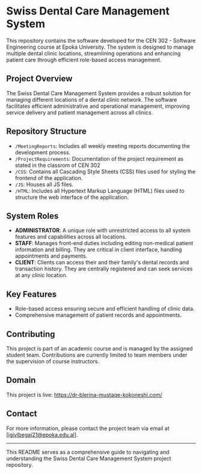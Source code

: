 # Swiss Dental Care Management System

This repository contains the software developed for the CEN 302 - Software Engineering course at Epoka University. The system is designed to manage multiple dental clinic locations, streamlining operations and enhancing patient care through efficient role-based access management.

## Project Overview

The Swiss Dental Care Management System provides a robust solution for managing different locations of a dental clinic network. The software facilitates efficient administrative and operational management, improving service delivery and patient management across all clinics.

## Repository Structure

- `/MeetingReports`: Includes all weekly meeting reports documenting the development process.
- `/ProjectRequirements`: Documentation of the project requirement as stated in the classrom of CEN 302
- `/CSS`: Contains all Cascading Style Sheets (CSS) files used for styling the frontend of the application.
- `/JS`: Houses all JS files.
- `/HTML`: Includes all Hypertext Markup Language (HTML) files used to structure the web interface of the application.


## System Roles

- **ADMINISTRATOR**: A unique role with unrestricted access to all system features and capabilities across all locations.
- **STAFF**: Manages front-end duties including editing non-medical patient information and billing. They are critical in client interface, handling appointments and payments.
- **CLIENT**: Clients can access their and their family's dental records and transaction history. They are centrally registered and can seek services at any clinic location.

## Key Features

- Role-based access ensuring secure and efficient handling of clinic data.
- Comprehensive management of patient records and appointments.

## Contributing

This project is part of an academic course and is managed by the assigned student team. Contributions are currently limited to team members under the supervision of course instructors.

## Domain

This project is live: https://dr-blerina-mustaqe-kokoneshi.com/

## Contact

For more information, please contact the project team via email at [igjylbegaj21@epoka.edu.al].

---

This README serves as a comprehensive guide to navigating and understanding the Swiss Dental Care Management System project repository.
